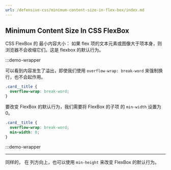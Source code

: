 ```yaml
---
url: /defensive-css/minimum-content-size-in-flex-box/index.md
---
```

## Minimum Content Size In CSS FlexBox

CSS FlexBox 的 最小内容大小：
如果 flex 项的文本元素或图像大于项本身，则浏览器不会收缩它们。这是 flexbox 的默认行为。

:::demo-wrapper

可以看到内容发生了溢出，即使我们使用 `overflow-wrap: break-word` 来强制换行，也不会起作用。

```css
.card__title {
  overflow-wrap: break-word;
}
```

要改变 FlexBox 的默认行为，我们需要将 FlexBox 的子项 的 `min-width` 设置为 0。

```css
.card__title {
  overflow-wrap: break-word;
  min-width: 0;
}
```

:::demo-wrapper

***

同样的， 在 列方向上，也可以使用 `min-height` 来改变 FlexBox 的默认行为。
